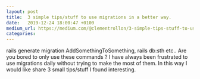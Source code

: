 ```yaml
---
layout: post
title:  3 simple tips/stuff to use migrations in a better way.
date:   2019-12-24 18:00:47 +0100
medium_url: https://medium.com/@clementrollon/3-simple-tips-stuff-to-use-migrations-in-a-better-way-62152cddf15c
categories:
---
```


rails generate migration AddSomethingToSomething,
rails db:sth
etc..
Are you bored to only use these commands ?
I have always been frustrated to use migrations daily without trying to make the most of them. In this way I would like share 3 small tips/stuff I found interesting.

